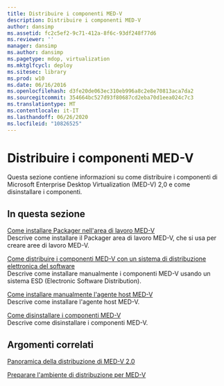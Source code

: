 ```yaml
---
title: Distribuire i componenti MED-V
description: Distribuire i componenti MED-V
author: dansimp
ms.assetid: fc2c5ef2-9c71-412a-8f6c-93df248f77d6
ms.reviewer: ''
manager: dansimp
ms.author: dansimp
ms.pagetype: mdop, virtualization
ms.mktglfcycl: deploy
ms.sitesec: library
ms.prod: w10
ms.date: 06/16/2016
ms.openlocfilehash: d3fe20de063ec310eb996a8c2e8e70813aca7da2
ms.sourcegitcommit: 354664bc527d93f80687cd2eba70d1eea024c7c3
ms.translationtype: MT
ms.contentlocale: it-IT
ms.lasthandoff: 06/26/2020
ms.locfileid: "10826525"
---
```

# Distribuire i componenti MED-V


Questa sezione contiene informazioni su come distribuire i componenti di Microsoft Enterprise Desktop Virtualization (MED-V) 2,0 e come disinstallare i componenti.

## In questa sezione


<a href="" id="how-to-install-the-med-v-workspace-packager"></a>[Come installare Packager nell'area di lavoro MED-V](how-to-install-the-med-v-workspace-packager.md)  
Descrive come installare il Packager area di lavoro MED-V, che si usa per creare aree di lavoro MED-V.

<a href="" id="how-to-deploy-the-med-v-components-through-an-electronic-software-distribution-system"></a>[Come distribuire i componenti MED-V con un sistema di distribuzione elettronica del software](how-to-deploy-the-med-v-components-through-an-electronic-software-distribution-system.md)  
Descrive come installare manualmente i componenti MED-V usando un sistema ESD (Electronic Software Distribution).

<a href="" id="how-to-manually-install-the-med-v-host-agent"></a>[Come installare manualmente l'agente host MED-V](how-to-manually-install-the-med-v-host-agent.md)  
Descrive come installare l'agente host MED-V.

<a href="" id="how-to-uninstall-the-med-v-components"></a>[Come disinstallare i componenti MED-V](how-to-uninstall-the-med-v-components.md)  
Descrive come disinstallare i componenti MED-V.

## Argomenti correlati


[Panoramica della distribuzione di MED-V 2.0](med-v-20-deployment-overview.md)

[Preparare l'ambiente di distribuzione per MED-V](prepare-the-deployment-environment-for-med-v.md)

 

 





